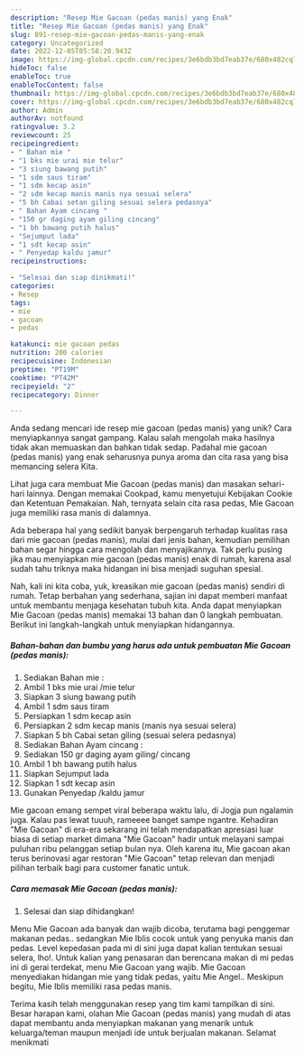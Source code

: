 ```yaml
---
description: "Resep Mie Gacoan (pedas manis) yang Enak"
title: "Resep Mie Gacoan (pedas manis) yang Enak"
slug: 891-resep-mie-gacoan-pedas-manis-yang-enak
category: Uncategorized
date: 2022-12-05T05:58:20.943Z
image: https://img-global.cpcdn.com/recipes/3e6bdb3bd7eab37e/680x482cq70/mie-gacoan-pedas-manis-foto-resep-utama.jpg
hideToc: false
enableToc: true
enableTocContent: false
thumbnail: https://img-global.cpcdn.com/recipes/3e6bdb3bd7eab37e/680x482cq70/mie-gacoan-pedas-manis-foto-resep-utama.jpg
cover: https://img-global.cpcdn.com/recipes/3e6bdb3bd7eab37e/680x482cq70/mie-gacoan-pedas-manis-foto-resep-utama.jpg
author: Admin
authorAv: notfound
ratingvalue: 3.2
reviewcount: 25
recipeingredient:
- " Bahan mie "
- "1 bks mie urai mie telur"
- "3 siung bawang putih"
- "1 sdm saus tiram"
- "1 sdm kecap asin"
- "2 sdm kecap manis manis nya sesuai selera"
- "5 bh Cabai setan giling sesuai selera pedasnya"
- " Bahan Ayam cincang "
- "150 gr daging ayam giling cincang"
- "1 bh bawang putih halus"
- "Sejumput lada"
- "1 sdt kecap asin"
- " Penyedap kaldu jamur"
recipeinstructions:

- "Selesai dan siap dinikmati!"
categories:
- Resep
tags:
- mie
- gacoan
- pedas

katakunci: mie gacoan pedas 
nutrition: 200 calories
recipecuisine: Indonesian
preptime: "PT19M"
cooktime: "PT42M"
recipeyield: "2"
recipecategory: Dinner

---
```





Anda sedang mencari ide resep mie gacoan (pedas manis) yang unik? Cara menyiapkannya sangat gampang. Kalau salah mengolah maka hasilnya tidak akan memuaskan dan bahkan tidak sedap. Padahal mie gacoan (pedas manis) yang enak seharusnya punya aroma dan cita rasa yang bisa memancing selera Kita.





Lihat juga cara membuat Mie Gacoan (pedas manis) dan masakan sehari-hari lainnya. Dengan memakai Cookpad, kamu menyetujui Kebijakan Cookie dan Ketentuan Pemakaian. Nah, ternyata selain cita rasa pedas, Mie Gacoan juga memiliki rasa manis di dalamnya.

Ada beberapa hal yang sedikit banyak berpengaruh terhadap kualitas rasa dari mie gacoan (pedas manis), mulai dari jenis bahan, kemudian pemilihan bahan segar hingga cara mengolah dan menyajikannya. Tak perlu pusing jika mau menyiapkan mie gacoan (pedas manis) enak di rumah, karena asal sudah tahu triknya maka hidangan ini bisa menjadi suguhan spesial.






Nah, kali ini kita coba, yuk, kreasikan mie gacoan (pedas manis) sendiri di rumah. Tetap berbahan yang sederhana, sajian ini dapat memberi manfaat untuk membantu menjaga kesehatan tubuh kita. Anda dapat menyiapkan Mie Gacoan (pedas manis) memakai 13 bahan dan 0 langkah pembuatan. Berikut ini langkah-langkah untuk menyiapkan hidangannya.

<!--inarticleads1-->

##### Bahan-bahan dan bumbu yang harus ada untuk pembuatan Mie Gacoan (pedas manis):

1. Sediakan  Bahan mie :
1. Ambil 1 bks mie urai /mie telur
1. Siapkan 3 siung bawang putih
1. Ambil 1 sdm saus tiram
1. Persiapkan 1 sdm kecap asin
1. Persiapkan 2 sdm kecap manis (manis nya sesuai selera)
1. Siapkan 5 bh Cabai setan giling (sesuai selera pedasnya)
1. Sediakan  Bahan Ayam cincang :
1. Sediakan 150 gr daging ayam giling/ cincang
1. Ambil 1 bh bawang putih halus
1. Siapkan Sejumput lada
1. Siapkan 1 sdt kecap asin
1. Gunakan  Penyedap /kaldu jamur


Mie gacoan emang sempet viral beberapa waktu lalu, di Jogja pun ngalamin juga. Kalau pas lewat tuuuh, rameeee banget sampe ngantre. Kehadiran &#34;Mie Gacoan&#34; di era-era sekarang ini telah mendapatkan apresiasi luar biasa di setiap market dimana &#34;Mie Gacoan&#34; hadir untuk melayani sampai puluhan ribu pelanggan setiap bulan nya. Oleh karena itu, Mie gacoan akan terus berinovasi agar restoran &#34;Mie Gacoan&#34; tetap relevan dan menjadi pilihan terbaik bagi para customer fanatic untuk. 

<!--inarticleads2-->

##### Cara memasak Mie Gacoan (pedas manis):


1. Selesai dan siap dihidangkan!

Menu Mie Gacoan ada banyak dan wajib dicoba, terutama bagi penggemar makanan pedas.. sedangkan Mie Iblis cocok untuk yang penyuka manis dan pedas. Level kepedasan pada mi di sini juga dapat kalian tentukan sesuai selera, lho!. Untuk kalian yang penasaran dan berencana makan di mi pedas ini di gerai terdekat, menu Mie Gacoan yang wajib. Mie Gacoan menyediakan hidangan mie yang tidak pedas, yaitu Mie Angel.. Meskipun begitu, Mie Iblis memiliki rasa pedas manis. 

Terima kasih telah menggunakan resep yang tim kami tampilkan di sini. Besar harapan kami, olahan Mie Gacoan (pedas manis) yang mudah di atas dapat membantu anda menyiapkan makanan yang menarik untuk keluarga/teman maupun menjadi ide untuk berjualan makanan. Selamat menikmati
